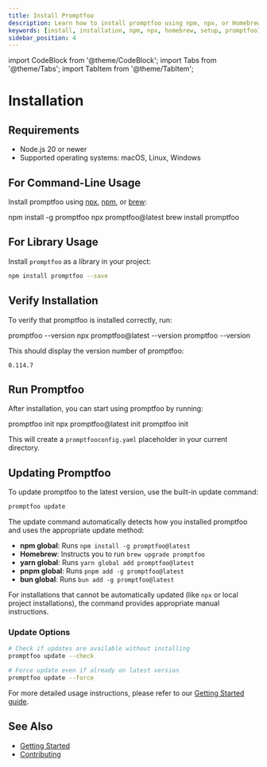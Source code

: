 ```yaml
---
title: Install Promptfoo
description: Learn how to install promptfoo using npm, npx, or Homebrew. Set up promptfoo for command-line usage or as a library in your project.
keywords: [install, installation, npm, npx, homebrew, setup, promptfoo]
sidebar_position: 4
---
```


import CodeBlock from '@theme/CodeBlock';
import Tabs from '@theme/Tabs';
import TabItem from '@theme/TabItem';

# Installation

## Requirements

- Node.js 20 or newer
- Supported operating systems: macOS, Linux, Windows

## For Command-Line Usage

Install promptfoo using [npx](https://nodejs.org/en/download), [npm](https://nodejs.org/en/download), or [brew](https://brew.sh/):

<Tabs groupId="promptfoo-command">
  <TabItem value="npm" label="npm" default>
    <CodeBlock language="bash">
      npm install -g promptfoo
    </CodeBlock>
  </TabItem>
  <TabItem value="npx" label="npx">
    <CodeBlock language="bash">
      npx promptfoo@latest
    </CodeBlock>
  </TabItem>
  <TabItem value="brew" label="brew">
    <CodeBlock language="bash">
      brew install promptfoo
    </CodeBlock>
  </TabItem>
</Tabs>

## For Library Usage

Install `promptfoo` as a library in your project:

```sh
npm install promptfoo --save
```

## Verify Installation

To verify that promptfoo is installed correctly, run:

<Tabs groupId="promptfoo-command">
  <TabItem value="npm" label="npm" default>
    <CodeBlock language="bash">
      promptfoo --version
    </CodeBlock>
  </TabItem>
  <TabItem value="npx" label="npx">
    <CodeBlock language="bash">
      npx promptfoo@latest --version
    </CodeBlock>
  </TabItem>
  <TabItem value="brew" label="brew">
    <CodeBlock language="bash">
      promptfoo --version
    </CodeBlock>
  </TabItem>
</Tabs>

This should display the version number of promptfoo:

```text
0.114.7
```

## Run Promptfoo

After installation, you can start using promptfoo by running:

<Tabs groupId="promptfoo-command">
  <TabItem value="npm" label="npm" default>
    <CodeBlock language="bash">
      promptfoo init
    </CodeBlock>
  </TabItem>
  <TabItem value="npx" label="npx">
    <CodeBlock language="bash">
      npx promptfoo@latest init
    </CodeBlock>
  </TabItem>
  <TabItem value="brew" label="brew">
    <CodeBlock language="bash">
      promptfoo init
    </CodeBlock>
  </TabItem>
</Tabs>

This will create a `promptfooconfig.yaml` placeholder in your current directory.

## Updating Promptfoo

To update promptfoo to the latest version, use the built-in update command:

```bash
promptfoo update
```

The update command automatically detects how you installed promptfoo and uses the appropriate update method:

- **npm global**: Runs `npm install -g promptfoo@latest`
- **Homebrew**: Instructs you to run `brew upgrade promptfoo`
- **yarn global**: Runs `yarn global add promptfoo@latest`
- **pnpm global**: Runs `pnpm add -g promptfoo@latest`
- **bun global**: Runs `bun add -g promptfoo@latest`

For installations that cannot be automatically updated (like `npx` or local project installations), the command provides appropriate manual instructions.

### Update Options

```bash
# Check if updates are available without installing
promptfoo update --check

# Force update even if already on latest version
promptfoo update --force
```

For more detailed usage instructions, please refer to our [Getting Started guide](./getting-started.md).

## See Also

- [Getting Started](./getting-started.md)
- [Contributing](./contributing.md)
